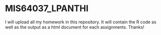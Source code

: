 # MIS64037_LPANTHI
I will upload all my homework in this repository.
It will contain the R code as well as the output as a html document for each assignments.
Thanks!